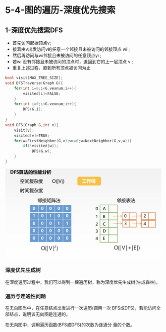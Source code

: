# 5-4-图的遍历-深度优先搜索

## 1-深度优先搜索DFS

* 首先访问起始顶点v; 
* 接着由v出发访问v的任意一个邻接且未被访问的邻接顶点 wi ; 
* 然后再访问与wi邻接且未被访问的任意顶点yi ; 
* 若wi 没有邻接且未被访问的顶点时，退回到它的上一层顶点 v ; 
* 重复上述过程，直到所有顶点被访问为止

```c
bool visit[MAX_TREE_SIZE];
void DFSTraverse(Graph G){
    for(int i=0;i<G.vexnum;i++){
        visited[i]=FALSE;  
    }
    for(int i=0;i<G.vexnum;i++){
        DFS(G,i);
    }
}
void DFS(Graph G,int v){
    visit(v);
    visited[v]=TRUE;
    for(w=FirstNeighbor(G,v);w>=0;w=NextNeighbor(G,v,w)){
        if(!visited[w]);
            DFS(G,w);
    }
}
```

![](../../.gitbook/assets/image%20%28100%29.png)

### 

### 深度优先生成树

在深度遍历过程中，我们可以得到一棵遍历树，称为深度优先生成树\(生成森林\)。

### 遍历与连通性问题

在无向图当中，在任意结点出发进行一次遍历\(调用一次 BFS或DFS\)，若能访问全部结点，说明该无向图是连通的。

在无向图中，调用遍历函数\(BFS或DFS\)的次数为连通分 量的个数。

